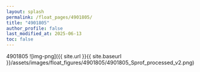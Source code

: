 ```yaml
---
layout: splash
permalink: /float_pages/4901805/
title: "4901805"
author_profile: false
last_modified_at: 2025-06-13
toc: false
---
```

 
4901805
![img-png]({{ site.url }}{{ site.baseurl }}/assets/images/float_figures/4901805/4901805_Sprof_processed_v2.png)